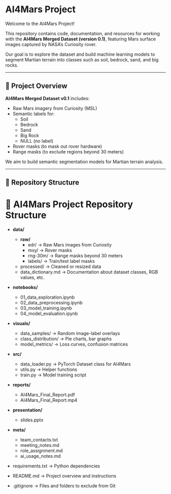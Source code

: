 # AI4Mars Project

Welcome to the AI4Mars Project!

This repository contains code, documentation, and resources for working with the **AI4Mars Merged Dataset (version 0.1)**, featuring Mars surface images captured by NASA’s Curiosity rover.

Our goal is to explore the dataset and build machine learning models to segment Martian terrain into classes such as soil, bedrock, sand, and big rocks.

---

## 🚀 Project Overview

**AI4Mars Merged Dataset v0.1** includes:

- Raw Mars imagery from Curiosity (MSL)
- Semantic labels for:
  - Soil
  - Bedrock
  - Sand
  - Big Rock
  - NULL (no label)
- Rover masks (to mask out rover hardware)
- Range masks (to exclude regions beyond 30 meters)

We aim to build semantic segmentation models for Martian terrain analysis.

---

## 📂 Repository Structure

# 📁 AI4Mars Project Repository Structure

- **data/**
  - **raw/**
    - edr/ → Raw Mars images from Curiosity
    - mxy/ → Rover masks
    - rng-30m/ → Range masks beyond 30 meters
    - labels/ → Train/test label masks
  - processed/ → Cleaned or resized data
  - data_dictionary.md → Documentation about dataset classes, RGB values, etc.

- **notebooks/**
  - 01_data_exploration.ipynb
  - 02_data_preprocessing.ipynb
  - 03_model_training.ipynb
  - 04_model_evaluation.ipynb

- **visuals/**
  - data_samples/ → Random image-label overlays
  - class_distribution/ → Pie charts, bar graphs
  - model_metrics/ → Loss curves, confusion matrices

- **src/**
  - data_loader.py → PyTorch Dataset class for AI4Mars
  - utils.py → Helper functions
  - train.py → Model training script

- **reports/**
  - AI4Mars_Final_Report.pdf
  - AI4Mars_Final_Report.mp4

- **presentation/**
  - slides.pptx

- **meta/**
  - team_contacts.txt
  - meeting_notes.md
  - role_assignment.md
  - ai_usage_notes.md

- requirements.txt → Python dependencies
- README.md → Project overview and instructions
- .gitignore → Files and folders to exclude from Git

